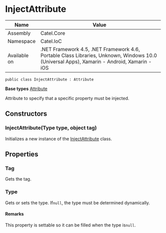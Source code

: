 

# InjectAttribute

Name|Value
---|---
Assembly|Catel.Core
Namespace|Catel.IoC
Available on|.NET Framework 4.5, .NET Framework 4.6, Portable Class Libraries, Unknown, Windows 10.0 (Universal Apps), Xamarin - Android, Xamarin - iOS

```
public class InjectAttribute : Attribute
```

**Base types**
[Attribute]()


Attribute to specify that a specific property must be injected.



## Constructors

### InjectAttribute(Type type, object tag)

Initializes a new instance of the [InjectAttribute](#) class.



## Properties

### Tag

Gets the tag.



### Type

Gets or sets the type. If`null`, the type must be determined dynamically.

#### Remarks

This property is settable so it can be filled when the type is`null`.



